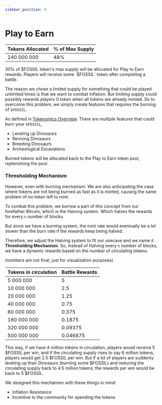 ```yaml
---
sidebar_position: 6
---
```


# Play to Earn


| Tokens Allocated | % of Max Supply |
| ---------------- | --------------- |
| 240 000 000      | 48%             |

30% of $FOSSIL token's max supply will be allocated for Play to Earn rewards. Players will receive some `$FOSSIL` token after completing a battle.

The reason we chose a limited supply for something that could be played unlimited times is that we want to combat inflation. But limiting supply could possibly rewards players 0 token when all tokens are already minted. So to overcome this problem, we simply create features that requires the burning of `$FOSSIL`.

As defined in [Tokenomics Overview](./tokenomics). There are multiple features that could burn your `$FOSSIL`, 
- Leveling up Dinosaurs
- Reviving Dinosaurs
- Breeding Dinosaurs
- Archeological Excavations

Burned tokens will be allocated back to the Play to Earn token pool, replenishing the pool.

### Thresholding Mechanism

However, even with burning mechanism. We are also anticipating the case where tokens are not being burned as fast as it is minted, causing the same problem of no token left to mint.

To combat this problem, we borrow a part of this concept from our forefather Bitcoin, which is the Halving system. Which halves the rewards for every `n` number of blocks.

But since we have a burning system, the mint rate would eventually be a lot slower than the burn rate if the rewards keep being halved.

Therefore, we adjust the Halving system to fit our usecase and we name it **Thresholding Mechanism**. So, instead of Halving every `n` number of blocks, we have a dynamic rewards based on the number of circulating tokens.

(numbers are not final, just for visualization purposes)

| Tokens in circulation | Battle Rewards |
| --------------------- | -------------- |
| 5 000 000             | 5              |
| 10 000 000            | 2.5            |
| 20 000 000            | 1.25           |
| 40 000 000            | 0.75           |
| 80 000 000            | 0.375          |
| 160 000 000           | 0.1875         |
| 320 000 000           | 0.09375        |
| 500 000 000           | 0.046875       |

This way, if we have 4 million tokens in circulation, players would receive 5 $FOSSIL per win, and if the circulating supply rises to say 6 million tokens, players would get 2.5 $FOSSIL per win. But if a lot of players are suddenly leveling up their Dinosaurs (burning some $FOSSIL) and reducing the circulating supply back to 4.5 million tokens, the rewards per win would be back to 5 $FOSSIL.

We designed this mechanism with these things in mind:
- Inflation Resistance
- Incentive to the community for spending the tokens


